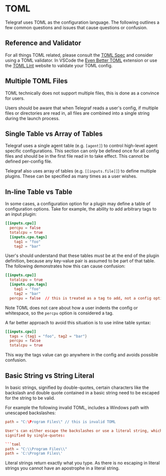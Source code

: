 # TOML

Telegraf uses TOML as the configuration language. The following outlines a few
common questions and issues that cause questions or confusion.

## Reference and Validator

For all things TOML related, please consult the [TOML Spec][] and consider
using a TOML validator. In VSCode the [Even Better TOML][] extension or use the
[TOML Lint][] website to validate your TOML config.

[TOML Spec]: https://toml.io/en/v1.0.0
[Even Better TOML]: https://marketplace.visualstudio.com/items?itemName=tamasfe.even-better-toml
[TOML Lint]: https://www.toml-lint.com/

## Multiple TOML Files

TOML technically does not support multiple files, this is done as a convince for
users.

Users should be aware that when Telegraf reads a user's config, if multiple
files or directories are read in, all files are combined into a single string
during the launch process.

## Single Table vs Array of Tables

Telegraf uses a single agent table (e.g. `[agent]`) to control high-level agent
specific configurations. This section can only be defined once for all config
files and should be in the first file read in to take effect. This cannot be
defined per-config file.

Telegraf also uses array of tables (e.g. `[[inputs.file]]`) to define multiple
plugins. These can be specified as many times as a user wishes.

## In-line Table vs Table

In some cases, a configuration option for a plugin may define a table of
configuration options. Take for example, the ability to add arbitrary tags to
an input plugin:

```toml
[[inputs.cpu]]
  percpu = false
  totalcpu = true
  [inputs.cpu.tags]
    tag1 = "foo"
    tag2 = "bar"
```

User's should understand that these tables *must* be at the end of the plugin
definition, because any key-value pair is assumed to be part of that table. The
following demonstrates how this can cause confusion:

```toml
[[inputs.cpu]]
  totalcpu = true
  [inputs.cpu.tags]
    tag1 = "foo"
    tag2 = "bar"
  percpu = false  // this is treated as a tag to add, not a config option
```

Note TOML does not care about how a user indents the config or whitespace, so
the `percpu` option is considered a tag.

A far better approach to avoid this situation is to use inline table syntax:

```toml
[[inputs.cpu]]
  tags = {tag1 = "foo", tag2 = "bar"}
  percpu = false
  totalcpu = true
```

This way the tags value can go anywhere in the config and avoids possible
confusion.

## Basic String vs String Literal

In basic strings, signified by double-quotes, certain characters like the
backslash and double quote contained in a basic string need to be escaped for
the string to be valid.

For example the following invalid TOML, includes a Windows path with
unescaped backslashes:

```toml
path = "C:\Program Files\" // this is invalid TOML

User's can either escape the backslashes or use a literal string, which is
signified by single-quotes:

```toml
path = "C:\\Program Files\\"
path = 'C:\Program Files\'
```

Literal strings return exactly what you type. As there is no escaping in literal
strings you cannot have an apostrophe in a literal string.
